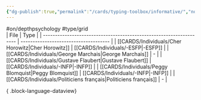 ```yaml
---
{"dg-publish":true,"permalink":"/cards/typing-toolbox/informative/","noteIcon":"1","created":"2023-04-03T15:14:33.409+02:00","updated":"2023-05-28T12:46:37.551+02:00"}
---
```


#on/depthpsychology #type/grid  
| File                                                                | Type                                  |
| ------------------------------------------------------------------- | ------------------------------------- |
| [[CARDS/Individuals/Cher Horowitz\|Cher Horowitz]]               | [[CARDS/Individuals/-ESFP\|-ESFP]] |
| [[CARDS/Individuals/George Marchais\|George Marchais]]           | \-                                    |
| [[CARDS/Individuals/Gustave Flaubert\|Gustave Flaubert]]         | [[CARDS/Individuals/-INFP\|-INFP]] |
| [[CARDS/Individuals/Peggy Blomquist\|Peggy Blomquist]]           | [[CARDS/Individuals/-INFP\|-INFP]] |
| [[CARDS/Individuals/Politiciens français\|Politiciens français]] | \-                                    |

{ .block-language-dataview}
